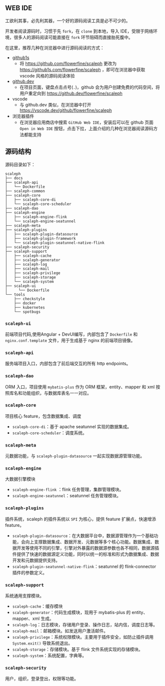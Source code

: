 ## WEB IDE

工欲利其事，必先利其器，一个好的源码阅读工具是必不可少的。

开发者阅读源码时，习惯于先 `fork`，在 `clone` 到本地，导入 IDE，受限于网络环境，很多人的源码阅读可能直接在 `fork` 环节阻碍而直接胎死腹中。

在这里，推荐几种在浏览器中进行源码阅读的方式：

* [github1s](https://github.com/conwnet/github1s)
  * 将 https://github.com/flowerfine/scaleph 更改为 https://github1s.com/flowerfine/scaleph ，即可在浏览器中获取 vscode 风格的源码阅读体验
* [github.dev](https://docs.github.com/cn/codespaces)
  * 在项目页面，键盘点击点号(`.`)，github 会为用户创建免费的代码空间，将用户重定向到 https://github.dev/flowerfine/scaleph
* vscode 
  * 与 github.dev 类似，在浏览器中打开 https://vscode.dev/github/flowerfine/scaleph
* 浏览器插件
  * 在浏览器应用商店中搜索 `GitHub Web IDE`，安装后可以在 github 页面 `Open in Web IDE` 按钮，点击下拉，上面介绍的几种在浏览器阅读源码方法都能支持

## 源码结构

源码目录如下：

```
scaleph
├── docs
├── scaleph-api
│   └── Dockerfile
├── scaleph-common
├── scaleph-core
│   ├── scaleph-core-di
│   └── scaleph-core-scheduler
├── scaleph-dao
├── scaleph-engine
│   ├── scaleph-engine-flink
│   └── scaleph-engine-seatunnel
├── scaleph-meta
├── scaleph-plugins
│   ├── scaleph-plugin-datasource
│   ├── scaleph-plugin-framework
│   └── scaleph-plugin-seatunnel-native-flink
├── scaleph-security
├── scaleph-support
│   ├── scaleph-cache
│   ├── scaleph-generator
│   ├── scaleph-log
│   ├── scaleph-mail
│   ├── scaleph-privilege
│   ├── scaleph-storage
│   └── scaleph-system
├── scaleph-ui
│	  └── Dockerfile
└── tools
    ├── checkstyle
    ├── docker
    ├── kubernetes
    └── spotbugs
```

### `scaleph-ui`

前端项目代码,使用Angular + DevUI编写，内部包含了 `Dockerfile` 和 `nginx.conf.template` 文件，用于生成基于 nginx 的前端项目镜像。

### `scaleph-api`

服务端项目入口，内部包含了前后端交互的所有 http endpoints。

### `scaleph-dao`

ORM 入口，项目使用 `mybatis-plus` 作为 ORM 框架，entity、mapper 和 xml 按照库名和功能组织，与数据库表名一一对应。

### `scaleph-core`

项目核心 feature，包含数据集成、调度

* `scaleph-core-di`：基于 apache seatunnel 实现的数据集成。
* `scaleph-core-scheduler`：调度系统。

### `scaleph-meta`

元数据功能，与 `scaleph-plugin-datasource` 一起实现数据源管理功能。

### `scaleph-engine`

大数据引擎模块

* `scaleph-engine-flink` ：flink 任务管理，集群管理模块。
* `scaleph-engine-seatunnel`：seatunnel 任务管理模块。

### `scaleph-plugins`

插件系统，scaleph 的插件系统以 `SPI` 为核心，提供 feature 扩展点，快速增添 feature。

* `scaleph-plugin-datasource`：在大数据平台中，数据源管理作为一个基础功能，会向上支撑数据集成、数据开发、元数据等多个核心功能。数据集成、数据开发等使用不同的引擎，引擎对外暴露的数据源参数也各不相同，数据源插件提供了快速的数据源定义功能，同时以统一的标准和形式为数据集成、数据开发和元数据提供支持。
* `scaleph-plugin-seatunnel-native-flink`：seatunnel 的 flink-connector 插件的参数定义。

### `scaleph-support`

系统通用支撑模块。

* `scaleph-cache`：缓存模块
* `scaleph-generator`：代码生成模块，现用于 mybatis-plus 的 entity、mapper、xml 生成。
* `scaleph-log`：日志模块，存储用户登录、操作日志，站内信，调度日志等。
* `scaleph-mail`：邮箱模块。如发送用户激活邮件。
* `scaleph-privilege`：系统权限模块。主要用于插件安全，如防止插件调用 `System.exit()` 导致系统退出。
* `scaleph-storage`：存储模块。基于 flink 文件系统实现的存储模块。
* `scaleph-system`：系统配置，字典等。

### `scaleph-security`

用户，组织，登录登出，权限等功能。
